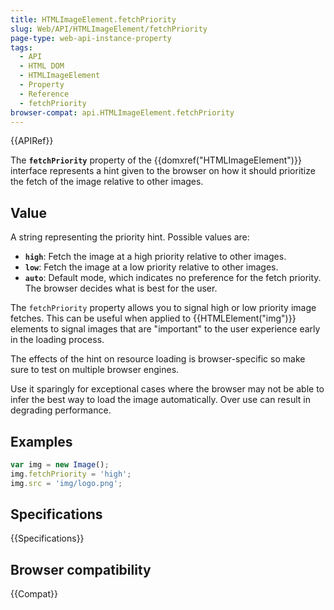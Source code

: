 ```yaml
---
title: HTMLImageElement.fetchPriority
slug: Web/API/HTMLImageElement/fetchPriority
page-type: web-api-instance-property
tags:
  - API
  - HTML DOM
  - HTMLImageElement
  - Property
  - Reference
  - fetchPriority
browser-compat: api.HTMLImageElement.fetchPriority
---
```

{{APIRef}}

The **`fetchPriority`** property of the
{{domxref("HTMLImageElement")}} interface represents a hint given to the browser on how
it should prioritize the fetch of the image relative to other images.

## Value

A string representing the priority hint. Possible values are:

- **`high`**: Fetch the image at a high priority relative to other images.
- **`low`**: Fetch the image at a low priority relative to other images.
- **`auto`**: Default mode, which indicates no preference for
  the fetch priority. The browser decides what is best for the user.

The `fetchPriority` property allows you to signal high or low priority image
fetches. This can be useful when applied to {{HTMLElement("img")}} elements
to signal images that are "important" to the user experience early in the
loading process.

The effects of the hint on resource loading is browser-specific so make sure to
test on multiple browser engines.

Use it sparingly for exceptional cases where the browser may not be able to
infer the best way to load the image automatically. Over use can result in
degrading performance.

## Examples

```js
var img = new Image();
img.fetchPriority = 'high';
img.src = 'img/logo.png';
```

## Specifications

{{Specifications}}

## Browser compatibility

{{Compat}}
